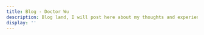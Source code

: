 ```yaml
---
title: Blog - Doctor Wu
description: Blog land, I will post here about my thoughts and experiences.
display: ''
---
```


<Posts only-date type="blog" />
